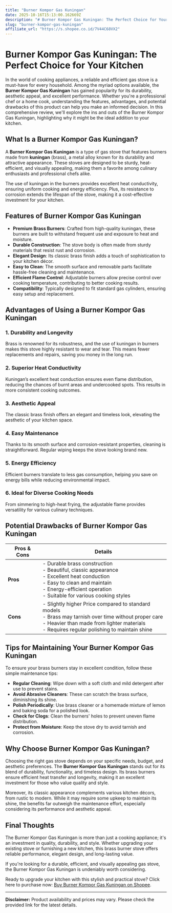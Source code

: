 ```yaml
---
title: "Burner Kompor Gas Kuningan"
date: 2025-10-16T15:13:00.162669Z
description: "# Burner Kompor Gas Kuningan: The Perfect Choice for Your Kitchen..."
slug: "burner-kompor-gas-kuningan"
affiliate_url: "https://s.shopee.co.id/7V44C68VX2"
---
```

# Burner Kompor Gas Kuningan: The Perfect Choice for Your Kitchen

In the world of cooking appliances, a reliable and efficient gas stove is a must-have for every household. Among the myriad options available, the **Burner Kompor Gas Kuningan** has gained popularity for its durability, aesthetic appeal, and excellent performance. Whether you're a professional chef or a home cook, understanding the features, advantages, and potential drawbacks of this product can help you make an informed decision. In this comprehensive review, we'll explore the ins and outs of the Burner Kompor Gas Kuningan, highlighting why it might be the ideal addition to your kitchen.

## What Is a Burner Kompor Gas Kuningan?

A **Burner Kompor Gas Kuningan** is a type of gas stove that features burners made from **kuningan** (brass), a metal alloy known for its durability and attractive appearance. These stoves are designed to be sturdy, heat-efficient, and visually appealing, making them a favorite among culinary enthusiasts and professional chefs alike.

The use of kuningan in the burners provides excellent heat conductivity, ensuring uniform cooking and energy efficiency. Plus, its resistance to corrosion extends the lifespan of the stove, making it a cost-effective investment for your kitchen.

## Features of Burner Kompor Gas Kuningan

- **Premium Brass Burners**: Crafted from high-quality kuningan, these burners are built to withstand frequent use and exposure to heat and moisture.
- **Durable Construction**: The stove body is often made from sturdy materials that resist rust and corrosion.
- **Elegant Design**: Its classic brass finish adds a touch of sophistication to your kitchen décor.
- **Easy to Clean**: The smooth surface and removable parts facilitate hassle-free cleaning and maintenance.
- **Efficient Flame Control**: Adjustable burners allow precise control over cooking temperature, contributing to better cooking results.
- **Compatibility**: Typically designed to fit standard gas cylinders, ensuring easy setup and replacement.

## Advantages of Using a Burner Kompor Gas Kuningan

### 1. Durability and Longevity

Brass is renowned for its robustness, and the use of kuningan in burners makes this stove highly resistant to wear and tear. This means fewer replacements and repairs, saving you money in the long run.

### 2. Superior Heat Conductivity

Kuningan’s excellent heat conduction ensures even flame distribution, reducing the chances of burnt areas and undercooked spots. This results in more consistent cooking outcomes.

### 3. Aesthetic Appeal

The classic brass finish offers an elegant and timeless look, elevating the aesthetic of your kitchen space.

### 4. Easy Maintenance

Thanks to its smooth surface and corrosion-resistant properties, cleaning is straightforward. Regular wiping keeps the stove looking brand new.

### 5. Energy Efficiency

Efficient burners translate to less gas consumption, helping you save on energy bills while reducing environmental impact.

### 6. Ideal for Diverse Cooking Needs

From simmering to high-heat frying, the adjustable flame provides versatility for various culinary techniques.

## Potential Drawbacks of Burner Kompor Gas Kuningan

| Pros & Cons | Details |
|--------------|---------|
| **Pros** | - Durable brass construction<br>- Beautiful, classic appearance<br>- Excellent heat conduction<br>- Easy to clean and maintain<br>- Energy-efficient operation<br>- Suitable for various cooking styles |
| **Cons** | - Slightly higher Price compared to standard models<br>- Brass may tarnish over time without proper care<br>- Heavier than made from lighter materials<br>- Requires regular polishing to maintain shine |

## Tips for Maintaining Your Burner Kompor Gas Kuningan

To ensure your brass burners stay in excellent condition, follow these simple maintenance tips:

- **Regular Cleaning**: Wipe down with a soft cloth and mild detergent after use to prevent stains.
- **Avoid Abrasive Cleaners**: These can scratch the brass surface, diminishing its shine.
- **Polish Periodically**: Use brass cleaner or a homemade mixture of lemon and baking soda for a polished look.
- **Check for Clogs**: Clean the burners' holes to prevent uneven flame distribution.
- **Protect from Moisture**: Keep the stove dry to avoid tarnish and corrosion.

## Why Choose Burner Kompor Gas Kuningan?

Choosing the right gas stove depends on your specific needs, budget, and aesthetic preferences. The **Burner Kompor Gas Kuningan** stands out for its blend of durability, functionality, and timeless design. Its brass burners ensure efficient heat transfer and longevity, making it an excellent investment for those who value quality and style.

Moreover, its classic appearance complements various kitchen décors, from rustic to modern. While it may require some upkeep to maintain its shine, the benefits far outweigh the maintenance effort, especially considering its performance and aesthetic appeal.

## Final Thoughts

The Burner Kompor Gas Kuningan is more than just a cooking appliance; it's an investment in quality, durability, and style. Whether upgrading your existing stove or furnishing a new kitchen, this brass burner stove offers reliable performance, elegant design, and long-lasting value.

If you're looking for a durable, efficient, and visually appealing gas stove, the Burner Kompor Gas Kuningan is undeniably worth considering.

Ready to upgrade your kitchen with this stylish and practical stove? Click here to purchase now: [Buy Burner Kompor Gas Kuningan on Shopee](https://s.shopee.co.id/7V44C68VX2).

---

**Disclaimer:** Product availability and prices may vary. Please check the provided link for the latest details.